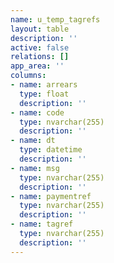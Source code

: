 ```yaml
---
name: u_temp_tagrefs
layout: table
description: ''
active: false
relations: []
app_area: ''
columns:
- name: arrears
  type: float
  description: ''
- name: code
  type: nvarchar(255)
  description: ''
- name: dt
  type: datetime
  description: ''
- name: msg
  type: nvarchar(255)
  description: ''
- name: paymentref
  type: nvarchar(255)
  description: ''
- name: tagref
  type: nvarchar(255)
  description: ''
---
```


